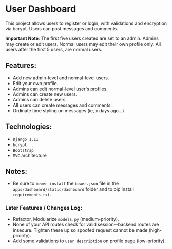 
# User Dashboard
This project allows users to register or login, with validations and encryption via bcrypt. Users can post messages and comments.

**Important Note**: The first five users created are set to an admin. Admins may create or edit users. Normal users may edit their own profile only. All users after the first 5 users, are normal users.

## Features:
- Add new admin-level and normal-level users.
- Edit your own profile.
- Admins can edit normal-level user's profiles.
- Admins can create new users.
- Admins can delete users.
- All users can create messages and comments.
- Ordinate time styling on messages (ie, x days ago...)

## Technologies:
+ `Django 1.11`
+ `bcrypt`
+ `Bootstrap`
+ `MVC` architecture

## Notes:
+ Be sure to `bower install` the `bower.json` file in the `apps/dashboard/static/dashboard` folder and to pip install `requirements.txt`.

### Later Features / Changes Log:
+ Refactor, Modularize `models.py` (medium-priority).
+ None of your API routes check for valid session--backend routes are insecure. Tighten these up so spoofed request cannot be made (high-priority).
+ Add some validations to `user description` on profile page (low-priority).
